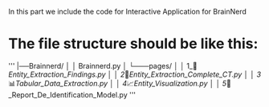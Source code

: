 In this part we include the code for Interactive Application for BrainNerd


# The file structure should be like this:

'''
|──Brainnerd/
│   │   Brainnerd.py
│   └───pages/
│       │   1_📑_Entity_Extraction_Findings.py
│       │   2_📝_Entity_Extraction_Complete_CT.py
│       │   3_📊_Tabular_Data_Extraction.py
│       │   4_📈_Entity_Visualization.py
│       │   5_🎯_Report_De_Identification_Model.py
'''
